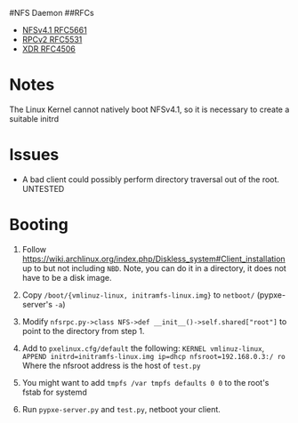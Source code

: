 #NFS Daemon
##RFCs
- [NFSv4.1 RFC5661](https://tools.ietf.org/html/rfc5661)
- [RPCv2 RFC5531](https://tools.ietf.org/html/rfc5531)
- [XDR RFC4506](https://tools.ietf.org/html/rfc4506)

# Notes
The Linux Kernel cannot natively boot NFSv4.1, so it is necessary to create
a suitable initrd

# Issues

* A bad client could possibly perform directory traversal out of the root.
  UNTESTED

# Booting

1. Follow
   https://wiki.archlinux.org/index.php/Diskless_system#Client_installation
   up to but not including `NBD`. Note, you can do it in a directory, it
   does not have to be a disk image.

2. Copy `/boot/{vmlinuz-linux, initramfs-linux.img}` to `netboot/` (pypxe-server's `-a`)

3. Modify `nfsrpc.py->class NFS->def __init__()->self.shared["root"]` to point to
   the directory from step 1.

4. Add to `pxelinux.cfg/default` the following:
    `KERNEL vmlinuz-linux`, `APPEND initrd=initramfs-linux.img ip=dhcp nfsroot=192.168.0.3:/ ro`
    Where the nfsroot address is the host of `test.py`

5. You might want to add `tmpfs /var tmpfs defaults 0 0` to the root's
   fstab for systemd

5. Run `pypxe-server.py` and `test.py`, netboot your client.

